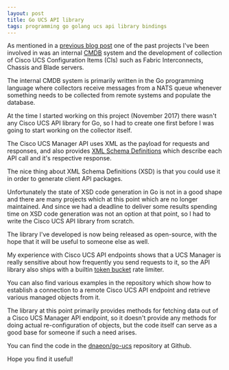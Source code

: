 ```yaml
---
layout: post
title: Go UCS API library
tags: programming go golang ucs api library bindings
---
```

As mentioned in a
[previous blog post](http://dnaeon.github.io/convert-big-endian-uuid-to-middle-endian/)
one of the past projects I've been involved in was an internal
[CMDB](https://en.wikipedia.org/wiki/Configuration_management_database)
system and the development of collection of Cisco UCS
Configuration Items (CIs) such as Fabric Interconnects, Chassis and
Blade servers.

The internal CMDB system is primarily written in the Go programming
language where collectors receive messages from a NATS queue whenever
something needs to be collected from remote systems and populate the
database.

At the time I started working on this project (November 2017)
there wasn't any Cisco UCS API library for Go, so I had to create one
first before I was going to start working on the collector itself.

The Cisco UCS Manager API uses XML as the payload for requests
and responses, and also provides
[XML Schema Definitions](https://en.wikipedia.org/wiki/XML_Schema_(W3C))
which describe each API call and it's respective
response.

The nice thing about XML Schema Definitions (XSD) is that you could
use it in order to generate client API packages.

Unfortunately the state of XSD code generation in Go is not in a good
shape and there are many projects which at this point which are no longer
maintained. And since we had a deadline to deliver some results
spending time on XSD code generation was not an option at that point,
so I had to write the Cisco UCS API library from scratch.

The library I've developed is now being released as open-source,
with the hope that it will be useful to someone else as well.

My experience with Cisco UCS API endpoints shows that a
UCS Manager is really sensitive about how frequently you
send requests to it, so the API library also ships with a
builtin [token bucket](https://en.wikipedia.org/wiki/Token_bucket)
rate limiter.

You can also find various examples in the repository which show
how to establish a connection to a remote Cisco UCS API endpoint
and retrieve various managed objects from it.

The library at this point primarily provides methods for fetching
data out of a Cisco UCS Manager API endpoint, so it doesn't
provide any methods for doing actual re-configuration of objects,
but the code itself can serve as a good base for someone if such a
need arises.

You can find the code in the [dnaeon/go-ucs](https://github.com/dnaeon/go-ucs)
repository at Github.

Hope you find it useful!
